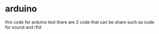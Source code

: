 # arduino
this code for arduino test there are 2 code that can be share such as code for sound and rfid
